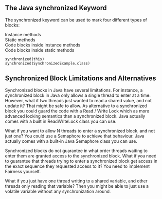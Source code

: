 
## The Java synchronized Keyword    

The synchronized keyword can be used to mark four different types of blocks:

Instance methods    
Static methods    
Code blocks inside instance methods   
Code blocks inside static methods   

```
synchronized(this)
synchronized(SynchronizedExample.class)

```

## Synchronized Block Limitations and Alternatives
Synchronized blocks in Java have several limitations. For instance, a synchronized block in Java only allows a single thread to enter at a time. However, what if two threads just wanted to read a shared value, and not update it? That might be safe to allow. As alternative to a synchronized block you could guard the code with a Read / Write Lock which as more advanced locking semantics than a synchronized block. Java actually comes with a built in ReadWriteLock class you can use.

What if you want to allow N threads to enter a synchronized block, and not just one? You could use a Semaphore to achieve that behaviour. Java actually comes with a built-in Java Semaphore class you can use.

Synchronized blocks do not guarantee in what order threads waiting to enter them are granted access to the synchronized block. What if you need to guarantee that threads trying to enter a synchronized block get access in the exact sequence they requested access to it? You need to implement Fairness yourself.

What if you just have one thread writing to a shared variable, and other threads only reading that variable? Then you might be able to just use a volatile variable without any synchronization around.   

